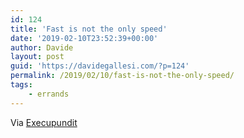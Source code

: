 ```yaml
---
id: 124
title: 'Fast is not the only speed'
date: '2019-02-10T23:52:39+00:00'
author: Davide
layout: post
guid: 'https://davidegallesi.com/?p=124'
permalink: /2019/02/10/fast-is-not-the-only-speed/
tags:
    - errands
---
```


Via [Execupundit](http://www.execupundit.com/2019/02/when-slow-is-more.html)